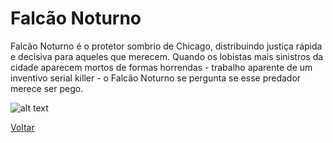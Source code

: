 # Falcão Noturno

Falcão Noturno é o protetor sombrio de Chicago, distribuindo justiça rápida e decisiva para aqueles que merecem. Quando os lobistas mais sinistros da cidade aparecem mortos de formas horrendas - trabalho aparente de um inventivo serial killer - o Falcão Noturno se pergunta se esse predador merece ser pego.

![alt text](https://cdn.ome.lt/CluVVbu8oAGTe-t4YbMNly5sgd4=/fit-in/1070x750/smart/filer_public/8c/2a/8c2a2046-3919-4f33-9238-e0a48a3aedaf/squadron-supreme-7.jpg)

[Voltar](../README.md)